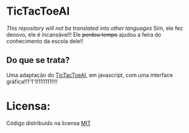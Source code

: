 # TicTacToeAI
_This repository will not be translated into other languages_
Sim, ele fez denovo, ele é incansável!! Ele ~~perdeu tempo~~ ajudou a feira do conhecimento da escola dele!!

## Do que se trata?
Uma adaptação do [TicTacToeAI](https://codeberg.org/LeoPato/TicTacToeAI), em javascript, com uma interface gráfica!!1'1'1!111111!!!!

# Licensa:
Código distribuido na licensa [MIT](https://codeberg.org/LeoPato/TicTacToeUI/src/branch/main/LICENSE)